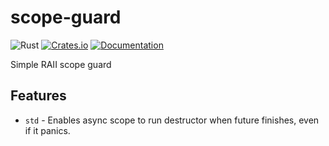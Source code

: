 # scope-guard

![Rust](https://github.com/DoumanAsh/scope-guard/workflows/Rust/badge.svg?branch=master)
[![Crates.io](https://img.shields.io/crates/v/scope-guard.svg)](https://crates.io/crates/scope-guard)
[![Documentation](https://docs.rs/scope-guard/badge.svg)](https://docs.rs/crate/scope-guard/)

Simple RAII scope guard

## Features

- `std` - Enables async scope to run destructor when future finishes, even if it panics.
